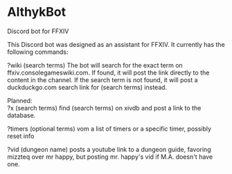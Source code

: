 # AlthykBot
Discord bot for FFXIV

This Discord bot was designed as an assistant for FFXIV. It currently has the following commands:

?wiki (search terms)
The bot will search for the exact term on ffxiv.consolegameswiki.com. If found, it will post the link directly to the
content in the channel. If the search term is not found, it will post a duckduckgo.com search link for (search terms) instead.

Planned:   
?x (search terms)
find (search terms) on xivdb and post a link to the database.

?timers (optional terms)
vom a list of timers or a specific timer, possibly reset info

?vid (dungeon name)
posts a youtube link to a dungeon guide, favoring mizzteq over mr happy, but posting mr. happy's vid if M.A. doesn't have one.
